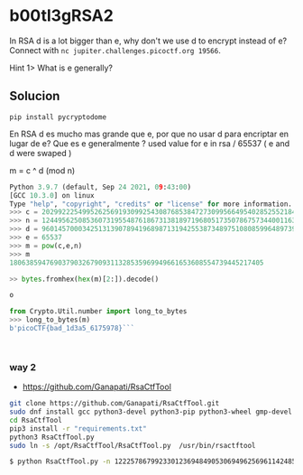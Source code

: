 # b00tl3gRSA2

In RSA d is a lot bigger than e, why don't we use d to encrypt instead of e? Connect with `nc jupiter.challenges.picoctf.org 19566`.

Hint 1> What is e generally?

## Solucion

```
pip install pycryptodome
```

En RSA d es mucho mas grande que e, por que no usar d para encriptar en lugar de e?
Que es e generalmente ? used value for e in rsa / 65537
( e and d were swaped )

 
m = c ^ d (mod n)


```Python
Python 3.9.7 (default, Sep 24 2021, 09:43:00) 
[GCC 10.3.0] on linux
Type "help", "copyright", "credits" or "license" for more information.
>>> c = 20299222549952625691930992543087685384727309956649540285255218422594746816995767991867089970196536254988794595670884902229129292804757787828859838474789145696657982371066543022215415243686955629483983931509840381763080728562384064313797589337112630866420311605461055025136620875570320327358635739323952269895
>>> n = 124495625085360731955487618673138189719680517350786757344001163500991682299459845840065701177720571201318120804889539368584943554058021649825539010719062056860520667710762699143776753935868736496202305501268973954785503260260039030413178460178255787455137455650058801314806276888008318184112839715038554604033
>>> d = 96014570003425131390789419689871319425538734897510808599648973984071953097393814915853346969295337760340313074482153254585308863638992420598776931470532240841789513808777915806943018830206364081139975706543208951814432230003321696045059996896345868545582371614332467365309726798409807128176262451251492046273
>>> e = 65537
>>> m = pow(c,e,n)
>>> m
180638594769037903267909311328535969949661653608554739445217405

>> bytes.fromhex(hex(m)[2:]).decode()

o

from Crypto.Util.number import long_to_bytes
>>> long_to_bytes(m)
b'picoCTF{bad_1d3a5_6175978}```




```

### way 2

- https://github.com/Ganapati/RsaCtfTool

```bash
git clone https://github.com/Ganapati/RsaCtfTool.git
sudo dnf install gcc python3-devel python3-pip python3-wheel gmp-devel mpfr-devel libmpc-devel
cd RsaCtfTool
pip3 install -r "requirements.txt"
python3 RsaCtfTool.py
sudo ln -s /opt/RsaCtfTool/RsaCtfTool.py  /usr/bin/rsactftool

```


```bash
$ python RsaCtfTool.py -n 122257867992330123694849053069496256961142485055188967457363024625095520165285145992678350145142588928812101783584788345493756672241488097846310440568192896037282979149068599758350070038965853680896117225473022760423760319172301276128334331212378438916320597811225476816307146390872876401243235221507551945427 -e 9040109072597643764976097642168223465121938486312247071095430326887298636205072210820136484785098279582883641961821327223747575166428907672966727115880535670506948628864730176719767934575396842177316167915271868800274457299592123662593058375645834359674722354498324615375871394016309861546258126561404675201 --uncipher 2227211376737039937815591841583322219566252533744426276462773206888045748184290863025760295434296972640543617203018637540296885139307674289872088998737701404390693351315297815971174195313821697937235534517169830898020526018142713263804256799943353034620585446162361316614966452481137685467482096376041045553 --attack wiener
```